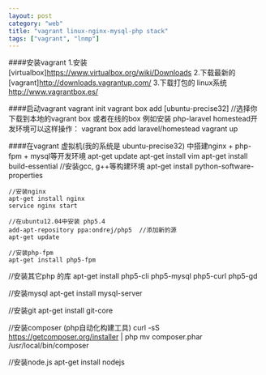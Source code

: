 ```yaml
---
layout: post
category: "web"
title: "vagrant linux-nginx-mysql-php stack"
tags: ["vagrant", "lnmp"]
---
```


####安装vagrant
    1.安装[virtualbox]https://www.virtualbox.org/wiki/Downloads
    2.下载最新的[vagrant]http://downloads.vagrantup.com/
    3.下载打包的 linux系统 http://www.vagrantbox.es/

####启动vagrant
    vagrant init
    vagrant box add [ubuntu-precise32] //选择你下载到本地的vagrant box 或者在线的box
    例如安装 php-laravel homestead开发环境可以这样操作： vagrant box add laravel/homestead
    vagrant up

####在vagrant 虚拟机(我的系统是 ubuntu-precise32) 中搭建nginx + php-fpm + mysql等开发环境
    apt-get update
    apt-get install vim
    apt-get install build-essential     //安装gcc, g++等构建环境
    apt-get install python-software-properties

    //安装nginx
    apt-get install nginx
    service nginx start

    //在ubuntu12.04中安装 php5.4
    add-apt-repository ppa:ondrej/php5  //添加新的源
    apt-get update

    //安装php-fpm
    apt-get install php5-fpm

   //安装其它php 的库
   apt-get install php5-cli php5-mysql php5-curl php5-gd

   //安装mysql
   apt-get install mysql-server

   //安装git
   apt-get install git-core

   //安装composer (php自动化构建工具)
   curl -sS https://getcomposer.org/installer | php
   mv composer.phar /usr/local/bin/composer

   //安装node.js
   apt-get install nodejs
